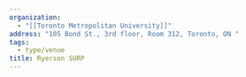 ```yaml
---
organization:
  - "[[Toronto Metropolitan University]]"
address: "105 Bond St., 3rd floor, Room 312, Toronto, ON "
tags:
  - type/venue
title: Ryerson SURP
---
```

